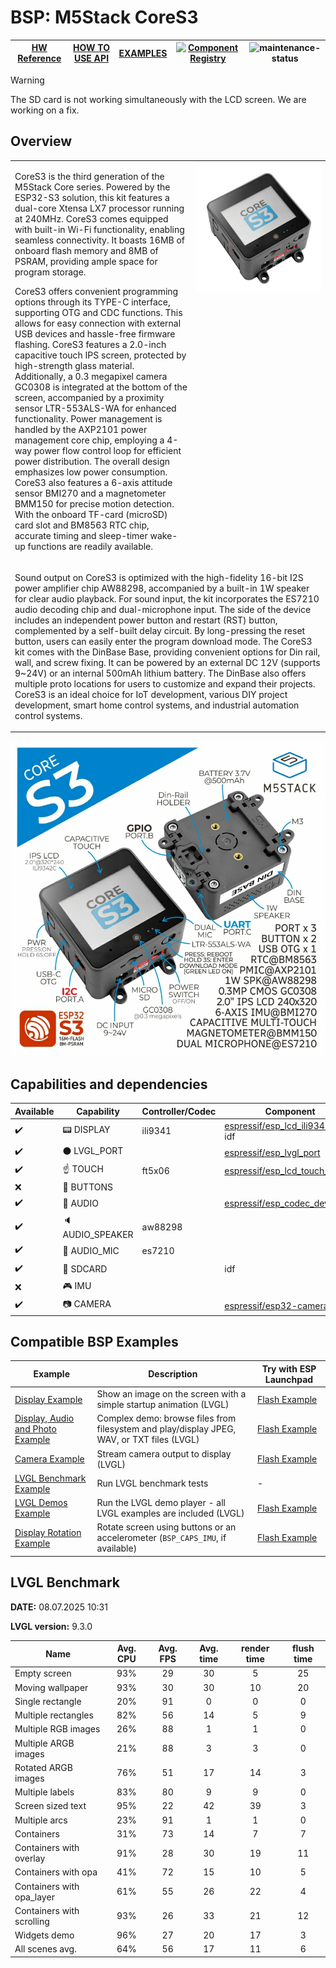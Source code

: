 # BSP: M5Stack CoreS3

| [HW Reference](https://docs.m5stack.com/en/core/CoreS3) | [HOW TO USE API](API.md) | [EXAMPLES](#compatible-bsp-examples) | [![Component Registry](https://components.espressif.com/components/espressif/m5stack_core_s3/badge.svg)](https://components.espressif.com/components/espressif/m5stack_core_s3) | ![maintenance-status](https://img.shields.io/badge/maintenance-actively--developed-brightgreen.svg) |
| --- | --- | --- | --- | -- |
> [!WARNING]
> The SD card is not working simultaneously with the LCD screen. We are working on a fix.

## Overview

<table>
<tr><td>

CoreS3 is the third generation of the M5Stack Core series. Powered by the ESP32-S3 solution, this kit features a dual-core Xtensa LX7 processor running at 240MHz. CoreS3 comes equipped with built-in Wi-Fi functionality, enabling seamless connectivity. It boasts 16MB of onboard flash memory and 8MB of PSRAM, providing ample space for program storage.

CoreS3 offers convenient programming options through its TYPE-C interface, supporting OTG and CDC functions. This allows for easy connection with external USB devices and hassle-free firmware flashing. CoreS3 features a 2.0-inch capacitive touch IPS screen, protected by high-strength glass material. Additionally, a 0.3 megapixel camera GC0308 is integrated at the bottom of the screen, accompanied by a proximity sensor LTR-553ALS-WA for enhanced functionality. Power management is handled by the AXP2101 power management core chip, employing a 4-way power flow control loop for efficient power distribution. The overall design emphasizes low power consumption. CoreS3 also features a 6-axis attitude sensor BMI270 and a magnetometer BMM150 for precise motion detection. With the onboard TF-card (microSD) card slot and BM8563 RTC chip, accurate timing and sleep-timer wake-up functions are readily available.

</td><td width="200" valign="top">
  <img src="doc/m5stack_core_s3.webp">
</td></tr>
<tr><td colspan="2">

Sound output on CoreS3 is optimized with the high-fidelity 16-bit I2S power amplifier chip AW88298, accompanied by a built-in 1W speaker for clear audio playback. For sound input, the kit incorporates the ES7210 audio decoding chip and dual-microphone input. The side of the device includes an independent power button and restart (RST) button, complemented by a self-built delay circuit. By long-pressing the reset button, users can easily enter the program download mode. The CoreS3 kit comes with the DinBase Base, providing convenient options for Din rail, wall, and screw fixing. It can be powered by an external DC 12V (supports 9~24V) or an internal 500mAh lithium battery. The DinBase also offers multiple proto locations for users to customize and expand their projects. CoreS3 is an ideal choice for IoT development, various DIY project development, smart home control systems, and industrial automation control systems.
</td></tr>
</table>

![image](doc/pic.webp)

## Capabilities and dependencies

<div align="center">
<!-- START_DEPENDENCIES -->

|     Available    |       Capability       |Controller/Codec|                                                  Component                                                 |   Version  |
|------------------|------------------------|----------------|------------------------------------------------------------------------------------------------------------|------------|
|:heavy_check_mark:|     :pager: DISPLAY    |     ili9341    | [espressif/esp_lcd_ili9341](https://components.espressif.com/components/espressif/esp_lcd_ili9341)<br/>idf |^1<br/>>=5.4|
|:heavy_check_mark:|:black_circle: LVGL_PORT|                |       [espressif/esp_lvgl_port](https://components.espressif.com/components/espressif/esp_lvgl_port)       |     ^2     |
|:heavy_check_mark:|    :point_up: TOUCH    |     ft5x06     |[espressif/esp_lcd_touch_ft5x06](https://components.espressif.com/components/espressif/esp_lcd_touch_ft5x06)|     ^1     |
|        :x:       | :radio_button: BUTTONS |                |                                                                                                            |            |
|:heavy_check_mark:|  :musical_note: AUDIO  |                |       [espressif/esp_codec_dev](https://components.espressif.com/components/espressif/esp_codec_dev)       |   ~1.3.1   |
|:heavy_check_mark:| :speaker: AUDIO_SPEAKER|     aw88298    |                                                                                                            |            |
|:heavy_check_mark:| :microphone: AUDIO_MIC |     es7210     |                                                                                                            |            |
|:heavy_check_mark:|  :floppy_disk: SDCARD  |                |                                                     idf                                                    |    >=5.4   |
|        :x:       |    :video_game: IMU    |                |                                                                                                            |            |
|:heavy_check_mark:|     :camera: CAMERA    |                |        [espressif/esp32-camera](https://components.espressif.com/components/espressif/esp32-camera)        |   ^2.0.11  |

<!-- END_DEPENDENCIES -->
</div>

## Compatible BSP Examples

<div align="center">
<!-- START_EXAMPLES -->

| Example | Description | Try with ESP Launchpad |
| ------- | ----------- | ---------------------- |
| [Display Example](https://github.com/espressif/esp-bsp/tree/master/examples/display) | Show an image on the screen with a simple startup animation (LVGL) | [Flash Example](https://espressif.github.io/esp-launchpad/?flashConfigURL=https://espressif.github.io/esp-bsp/config.toml&app=display) |
| [Display, Audio and Photo Example](https://github.com/espressif/esp-bsp/tree/master/examples/display_audio_photo) | Complex demo: browse files from filesystem and play/display JPEG, WAV, or TXT files (LVGL) | [Flash Example](https://espressif.github.io/esp-launchpad/?flashConfigURL=https://espressif.github.io/esp-bsp/config.toml&app=display_audio_photo) |
| [Camera Example](https://github.com/espressif/esp-bsp/tree/master/examples/display_camera) | Stream camera output to display (LVGL) | [Flash Example](https://espressif.github.io/esp-launchpad/?flashConfigURL=https://espressif.github.io/esp-bsp/config.toml&app=display_camera) |
| [LVGL Benchmark Example](https://github.com/espressif/esp-bsp/tree/master/examples/display_lvgl_benchmark) | Run LVGL benchmark tests | - |
| [LVGL Demos Example](https://github.com/espressif/esp-bsp/tree/master/examples/display_lvgl_demos) | Run the LVGL demo player - all LVGL examples are included (LVGL) | [Flash Example](https://espressif.github.io/esp-launchpad/?flashConfigURL=https://espressif.github.io/esp-bsp/config.toml&app=display_lvgl_demo) |
| [Display Rotation Example](https://github.com/espressif/esp-bsp/tree/master/examples/display_rotation) | Rotate screen using buttons or an accelerometer (`BSP_CAPS_IMU`, if available) | [Flash Example](https://espressif.github.io/esp-launchpad/?flashConfigURL=https://espressif.github.io/esp-bsp/config.toml&app=display_rotation) |

<!-- END_EXAMPLES -->
</div>

<!-- START_BENCHMARK -->

## LVGL Benchmark

**DATE:** 08.07.2025 10:31

**LVGL version:** 9.3.0

| Name | Avg. CPU | Avg. FPS | Avg. time | render time | flush time |
| ---- | :------: | :------: | :-------: | :---------: | :--------: |
| Empty screen | 93%  | 29  | 30  | 5  | 25  |
| Moving wallpaper | 93%  | 30  | 30  | 10  | 20  |
| Single rectangle | 20%  | 91  | 0  | 0  | 0  |
| Multiple rectangles | 82%  | 56  | 14  | 5  | 9  |
| Multiple RGB images | 26%  | 88  | 1  | 1  | 0  |
| Multiple ARGB images | 21%  | 88  | 3  | 3  | 0  |
| Rotated ARGB images | 76%  | 51  | 17  | 14  | 3  |
| Multiple labels | 83%  | 80  | 9  | 9  | 0  |
| Screen sized text | 95%  | 22  | 42  | 39  | 3  |
| Multiple arcs | 23%  | 91  | 1  | 1  | 0  |
| Containers | 31%  | 73  | 14  | 7  | 7  |
| Containers with overlay | 91%  | 28  | 30  | 19  | 11  |
| Containers with opa | 41%  | 72  | 15  | 10  | 5  |
| Containers with opa_layer | 61%  | 55  | 26  | 22  | 4  |
| Containers with scrolling | 93%  | 26  | 33  | 21  | 12  |
| Widgets demo | 96%  | 27  | 20  | 17  | 3  |
| All scenes avg. | 64%  | 56  | 17  | 11  | 6  |



<!-- END_BENCHMARK -->
